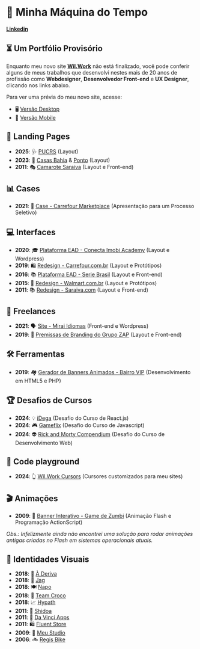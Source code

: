# 🚀 Minha Máquina do Tempo

**[Linkedin](https://www.linkedin.com/in/wilbelison/)**

## ⏳ Um Portfólio Provisório

Enquanto meu novo site **[Wil.Work](https://wil.work)** não está finalizado, você pode conferir alguns de meus trabalhos que desenvolvi nestes mais de 20 anos de profissão como **Webdesigner**, **Desenvolvedor Front-end** e **UX Designer**, clicando nos links abaixo.

Para ver uma prévia do meu novo site, acesse:
* 🖥️ [Versão Desktop](https://www.figma.com/proto/sMsa3b2iysEbcoGJ1Wystg/wil.work?page-id=0%3A1&node-id=3017-7788&viewport=194%2C525%2C0.24&t=9T7Te1rUBd3TX7o2-8&scaling=min-zoom&content-scaling=fixed&starting-point-node-id=3017%3A7788&show-proto-sidebar=1&hide-ui=1)
* 📱 [Versão Mobile](https://www.figma.com/proto/sMsa3b2iysEbcoGJ1Wystg/wil.work?page-id=0%3A1&node-id=3017-7186&viewport=194%2C525%2C0.24&t=9T7Te1rUBd3TX7o2-8&scaling=min-zoom&content-scaling=fixed&starting-point-node-id=3017%3A7186&show-proto-sidebar=1&hide-ui=1)

## 🛬 Landing Pages

* **2025**: 🩺 [PUCRS](https://www.figma.com/proto/nCqjVgHqsFDEFyijlZtTE1/-PUCRS--VITRINE-02-23?page-id=1%3A69&node-id=2900-21671&viewport=-5456%2C2426%2C0.54&t=ZeDN7AF5XQAIOsuY-1&scaling=min-zoom&content-scaling=fixed&starting-point-node-id=2900%3A21671&hide-ui=1) (Layout)
* **2023**: 🏪 [Casas Bahia](https://www.figma.com/proto/nB8r1z3aCJWfS8aeNUjQq5/Web---Landing-Page---P%C2%A0gina-de-Atra%E2%80%A1%C3%86o---Marketplace?page-id=2090%3A2973&node-id=2090-2974&viewport=600%2C1422%2C0.52&t=IHXq7AwmwjmEJOeI-1&scaling=min-zoom&content-scaling=fixed&starting-point-node-id=2090%3A2974&hotspot-hints=0&disable-default-keyboard-nav=1&hide-ui=1) & [Ponto](https://www.figma.com/proto/nB8r1z3aCJWfS8aeNUjQq5/Web---Landing-Page---P%C2%A0gina-de-Atra%E2%80%A1%C3%86o---Marketplace?page-id=2368%3A3419&node-id=2368-3420&viewport=742%2C1645%2C0.61&t=IIRGMBkVDMx69LpB-1&scaling=min-zoom&content-scaling=fixed&starting-point-node-id=2368%3A3420&hide-ui=1) (Layout)
* **2011**: 🎭 [Camarote Saraiva](./assets/2011-camarote-saraiva.jpg) (Layout e Front-end)

## 📊 Cases

* **2021**: 🛒 [Case - Carrefour Marketplace](https://www.figma.com/proto/CupLIB4tYbXou3JftE4yY7/olist-case-portal-do-seller-carrefour-marketplace?page-id=6%3A5&node-id=6-6&p=f&viewport=455%2C32%2C0.03&t=iMgnLMv6O4E7sc4X-1&scaling=min-zoom&content-scaling=fixed&starting-point-node-id=6%3A6&hotspot-hints=0&disable-default-keyboard-nav=1&hide-ui=1) (Apresentação para um Processo Seletivo)

## 💻 Interfaces

* **2020**: 🎓 [Plataforma EAD - Conecta Imobi Academy](https://academy.conectaimobi.com.br/assine/) (Layout e Wordpress)
* **2019**: 🛍️ [Redesign - Carrefour.com.br](https://www.carrefour.com.br/) (Layout e Protótipos)
* **2016**: 📚 [Plataforma EAD - Serie Brasil](./assets/2016-ead-serie-brasil.png) (Layout e Front-end)
* **2015**: 🛒 [Redesign - Walmart.com.br](./assets/2015-walmart-desktop.png) (Layout e Protótipos)
* **2011**: 📚 [Redesign - Saraiva.com](./assets/2011-saraiva.gif) (Layout e Front-end)

## 🔧 Freelances

* **2021**: 🗣️ [Site - Mirai Idiomas](https://www.miraiidiomas.com/) (Front-end e Wordpress)
* **2019**: 🏢 [Premissas de Branding do Grupo ZAP](https://wilbelison.github.io/grupo-zap-premissas/) (Layout e Front-end)

## 🛠️ Ferramentas

* **2019**: 🏘️ [Gerador de Banners Animados - Bairro VIP](https://github.com/wilbelison/bairrovip) (Desenvolvimento em HTML5 e PHP)

## 🏆 Desafios de Cursos

* **2024**: 💡 [iDega](https://github.com/wilbelison/idega) (Desafio do Curso de React.js)
* **2024**: 🎮 [Gameflix](https://github.com/wilbelison/gameflix) (Desafio do Curso de Javascript)
* **2024**: 👽 [Rick and Morty Compendium](https://github.com/wilbelison/rickandmortycompendium) (Desafio do Curso de Desenvolvimento Web)

## 🧪 Code playground

* **2024**: 👆 [Wil.Work Cursors](https://wilbelison.github.io/wilwork-cursors/) (Cursores customizados para meu sites)

## 🎬 Animações

* **2009**: 🧟 [Banner Interativo - Game de Zumbi](./assets/2009-banner-game-zumbi.swf) (Animação Flash e Programação ActionScript)

*Obs.: Infelizmente ainda não encontrei uma solução para rodar animações antigas criadas no Flash em sistemas operacionais atuais.*

## 🎨 Identidades Visuais

* **2018**: 🌊 [À Deriva](./assets/2018-a-deriva.jpeg)
* **2018**: 🐆 [Jag](./assets/2018-jag.jpeg)
* **2018**: 🍽️ [Napo](./assets/2018-napo.jpeg)
* **2018**: 🐊 [Team Croco](./assets/2018-team-croco.jpeg)
* **2018**: 📈 [Hypath](./assets/2018-hypath.jpeg)
* **2011**: 🥋 [Shidoa](./assets/2011-shidoa.png)
* **2011**: 🎨 [Da Vinci Apps](./assets/2011-da-vinci-apps.jpg)
* **2011**: 🛍️ [Fluent Store](./assets/2011-fluent-store.jpg)
* **2009**: 🎨 [Meu Studio](./assets/2009-meu-studio.jpg)
* **2006**: 🚲 [Regis Bike](./assets/2006-regis-bike.png)
